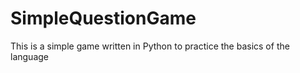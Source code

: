 # SimpleQuestionGame
This is a simple game written in Python to practice the basics of the language
